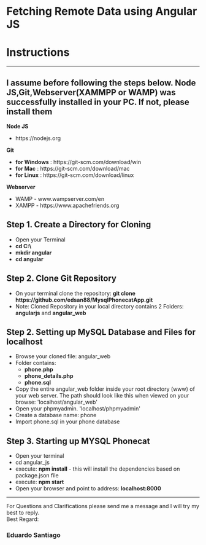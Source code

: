 <h1>Fetching Remote Data using Angular JS</h1>
<h1>Instructions</h1>
<hr/>
<h2>I assume before following the steps below. Node JS,Git,Webserver(XAMMPP or WAMP) was successfully installed in your PC. If not, please install them</h2>
<p><b>Node JS</b> 
    <ul><li>https://nodejs.org</li></ul>
</p>
<p><b>Git</b> 
<ul>
    <li><b>for Windows</b> : https://git-scm.com/download/win</li>
    <li><b>for Mac</b> : https://git-scm.com/download/mac</li>
    <li><b>for Linux</b> : https://git-scm.com/download/linux</li>
</ul>
</p>
<p><b>Webserver</b>
    <ul>
        <li>WAMP - www.wampserver.com/en</li>
        <li>XAMPP - https://www.apachefriends.org</li>
    </ul>
</p>
<h2>Step 1. Create a Directory for Cloning</h2>
<p>
<ul>
  <li>Open your Terminal</li>
  <li><b>cd C:\</b></li>
  <li><b>mkdir angular</b></li>
  <li><b>cd angular</b></li>
</ul>
</p>

<h2>Step 2. Clone Git Repository</h2>
<p>
<ul>
  <li>On your terminal clone the repository: <b>git clone https://github.com/edsan88/MysqlPhonecatApp.git</b></li>
  <li>Note: Cloned Repository in your local directory contains 2 Folders: <b>angularjs</b> and <b>angular_web</b></li>
</ul>
</p>

<h2>Step 2. Setting up MySQL Database and Files for localhost</h2>
<p>
<ul>
  <li>Browse your cloned file: angular_web</li>
  <li>Folder contains:
    <ul>
        <li><b>phone.php</b></li>
        <li><b>phone_details.php</b></li>
        <li><b>phone.sql</b></li>
    </ul>
  </li>
  <li>Copy the entire angular_web folder inside your root directory (www) of your web server.  The path should look like this when viewed on your browse: 'localhost/angular_web'</li>
  <li>Open your phpmyadmin. 'localhost/phpmyadmin'</li>
  <li>Create a database name: phone</li>
  <li>Import phone.sql in your phone database</li>
</ul>
</p>

<h2>Step 3. Starting up MYSQL Phonecat</h2>
<p>
    <ul>
        <li>Open your terminal</li>
        <li>cd angular_js</li>
        <li>execute: <b>npm install</b> -  this will install the dependencies based on package.json file</li>
        <li>execute: <b>npm start</b></li>
        <li>Open your browser and point to address: <b>localhost:8000</b></li>
    </ul>
</p>

<hr>
<p>For Questions and Clarifications please send me a message and I will try my best to reply.
<br>Best Regard: <br>
<h3>Eduardo Santiago</h3> 
</p>
